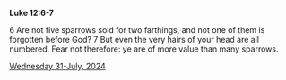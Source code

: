 **Luke 12:6-7**

6 Are not five sparrows sold for two farthings, and not one of them is forgotten before God? 7 But even the very hairs of your head are all numbered. Fear not therefore: ye are of more value than many sparrows.

[Wednesday 31-July, 2024](https://getbible.life/kjv/Luke/12/6-7)
